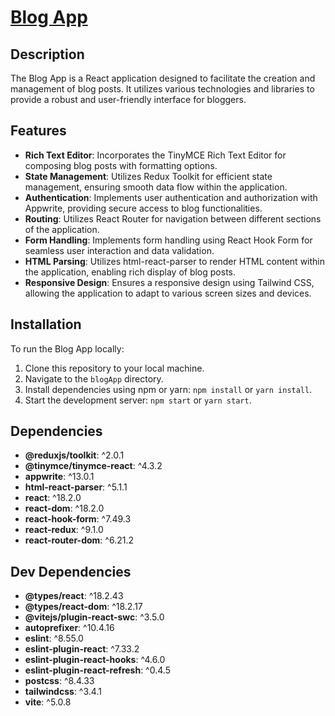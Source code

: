# [Blog App](https://blog-app-react-rho.vercel.app/)

## Description

The Blog App is a React application designed to facilitate the creation and management of blog posts. It utilizes various technologies and libraries to provide a robust and user-friendly interface for bloggers.

## Features

- **Rich Text Editor**: Incorporates the TinyMCE Rich Text Editor for composing blog posts with formatting options.
- **State Management**: Utilizes Redux Toolkit for efficient state management, ensuring smooth data flow within the application.
- **Authentication**: Implements user authentication and authorization with Appwrite, providing secure access to blog functionalities.
- **Routing**: Utilizes React Router for navigation between different sections of the application.
- **Form Handling**: Implements form handling using React Hook Form for seamless user interaction and data validation.
- **HTML Parsing**: Utilizes html-react-parser to render HTML content within the application, enabling rich display of blog posts.
- **Responsive Design**: Ensures a responsive design using Tailwind CSS, allowing the application to adapt to various screen sizes and devices.

## Installation

To run the Blog App locally:

1. Clone this repository to your local machine.
2. Navigate to the `blogApp` directory.
3. Install dependencies using npm or yarn: `npm install` or `yarn install`.
4. Start the development server: `npm start` or `yarn start`.

## Dependencies

- **@reduxjs/toolkit**: ^2.0.1
- **@tinymce/tinymce-react**: ^4.3.2
- **appwrite**: ^13.0.1
- **html-react-parser**: ^5.1.1
- **react**: ^18.2.0
- **react-dom**: ^18.2.0
- **react-hook-form**: ^7.49.3
- **react-redux**: ^9.1.0
- **react-router-dom**: ^6.21.2

## Dev Dependencies

- **@types/react**: ^18.2.43
- **@types/react-dom**: ^18.2.17
- **@vitejs/plugin-react-swc**: ^3.5.0
- **autoprefixer**: ^10.4.16
- **eslint**: ^8.55.0
- **eslint-plugin-react**: ^7.33.2
- **eslint-plugin-react-hooks**: ^4.6.0
- **eslint-plugin-react-refresh**: ^0.4.5
- **postcss**: ^8.4.33
- **tailwindcss**: ^3.4.1
- **vite**: ^5.0.8

